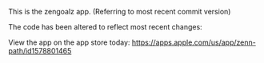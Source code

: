 This is the zengoalz app. (Referring to most recent commit version)

The code has been altered to reflect most recent changes:

View the app on the app store today: https://apps.apple.com/us/app/zenn-path/id1578801465

  
